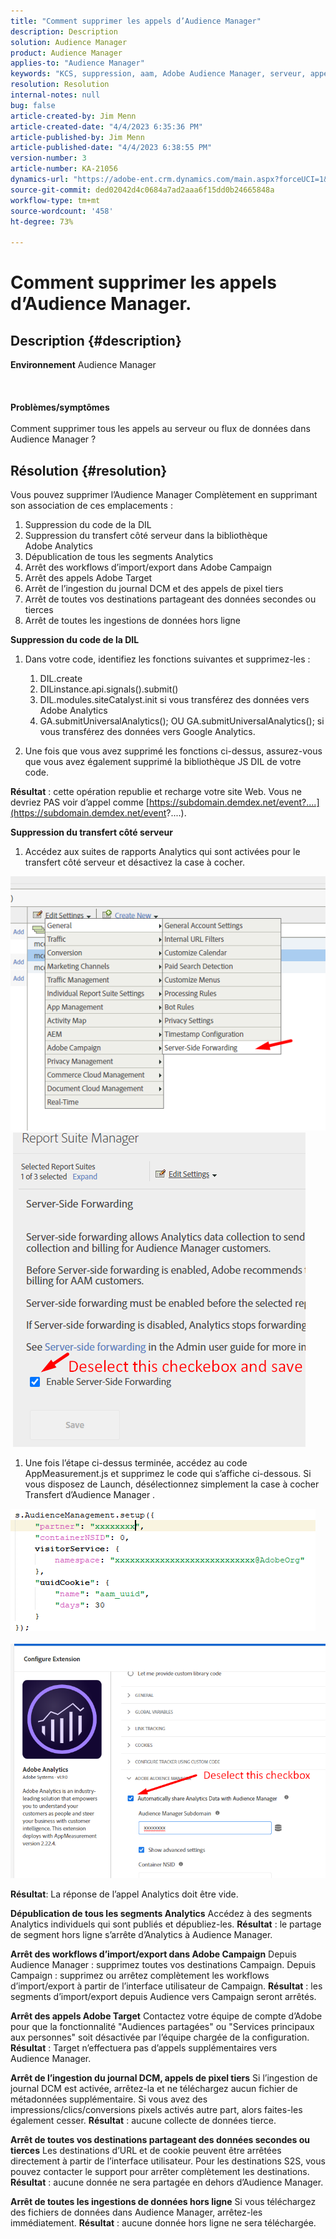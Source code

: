 ```yaml
---
title: "Comment supprimer les appels d’Audience Manager"
description: Description
solution: Audience Manager
product: Audience Manager
applies-to: "Audience Manager"
keywords: "KCS, suppression, aam, Adobe Audience Manager, serveur, appels, appels au serveur, comment"
resolution: Resolution
internal-notes: null
bug: false
article-created-by: Jim Menn
article-created-date: "4/4/2023 6:35:36 PM"
article-published-by: Jim Menn
article-published-date: "4/4/2023 6:38:55 PM"
version-number: 3
article-number: KA-21056
dynamics-url: "https://adobe-ent.crm.dynamics.com/main.aspx?forceUCI=1&pagetype=entityrecord&etn=knowledgearticle&id=53275278-17d3-ed11-a7c7-6045bd006b4b"
source-git-commit: ded02042d4c0684a7ad2aaa6f15dd0b24665848a
workflow-type: tm+mt
source-wordcount: '458'
ht-degree: 73%

---
```


# Comment supprimer les appels d’Audience Manager.

## Description {#description}

<b>Environnement</b>
Audience Manager
<br><br> <br><br><b>Problèmes/symptômes</b><br><br>Comment supprimer tous les appels au serveur ou flux de données dans Audience Manager ?<br>

## Résolution {#resolution}


Vous pouvez supprimer l’Audience Manager Complètement en supprimant son association de ces emplacements :

1. Suppression du code de la DIL
2. Suppression du transfert côté serveur dans la bibliothèque Adobe Analytics
3. Dépublication de tous les segments Analytics
4. Arrêt des workflows d’import/export dans Adobe Campaign
5. Arrêt des appels Adobe Target
6. Arrêt de l’ingestion du journal DCM et des appels de pixel tiers
7. Arrêt de toutes vos destinations partageant des données secondes ou tierces
8. Arrêt de toutes les ingestions de données hors ligne




<b>Suppression du code de la DIL</b>

1. Dans votre code, identifiez les fonctions suivantes et supprimez-les :

   1. DIL.create
   2. DILinstance.api.signals().submit()
   3. DIL.modules.siteCatalyst.init si vous transférez des données vers Adobe Analytics
   4. GA.submitUniversalAnalytics(); OU GA.submitUniversalAnalytics(); si vous transférez des données vers Google Analytics.
2. Une fois que vous avez supprimé les fonctions ci-dessus, assurez-vous que vous avez également supprimé la bibliothèque JS DIL de votre code.


<b>Résultat</b> : cette opération republie et recharge votre site Web. Vous ne devriez PAS voir d’appel comme [https://subdomain.demdex.net/event?....](https://subdomain.demdex.net/event?....).



<b>Suppression du transfert côté serveur</b>

1. Accédez aux suites de rapports Analytics qui sont activées pour le transfert côté serveur et désactivez la case à cocher.


![](assets/8a6b5fd5-676c-ed11-9562-6045bd006239.png) ![](assets/8d6b5fd5-676c-ed11-9562-6045bd006239.png)

1. Une fois l’étape ci-dessus terminée, accédez au code AppMeasurement.js et supprimez le code qui s’affiche ci-dessous. Si vous disposez de Launch, désélectionnez simplement la case à cocher Transfert d’Audience Manager .


![](assets/8c6b5fd5-676c-ed11-9562-6045bd006239.png)             ![](assets/8b6b5fd5-676c-ed11-9562-6045bd006239.png)

<b>Résultat</b>: La réponse de l’appel Analytics doit être vide.

<b>Dépublication de tous les segments Analytics</b>
Accédez à des segments Analytics individuels qui sont publiés et dépubliez-les.
<b>Résultat</b> : le partage de segment hors ligne s’arrête d’Analytics à Audience Manager.

<b>Arrêt des workflows d’import/export dans Adobe Campaign</b>
Depuis Audience Manager : supprimez toutes vos destinations Campaign.
Depuis Campaign : supprimez ou arrêtez complètement les workflows d’import/export à partir de l’interface utilisateur de Campaign.
<b>Résultat</b> : les segments d’import/export depuis Audience vers Campaign seront arrêtés.

<b>Arrêt des appels Adobe Target</b>
Contactez votre équipe de compte d’Adobe pour que la fonctionnalité &quot;Audiences partagées&quot; ou &quot;Services principaux aux personnes&quot; soit désactivée par l’équipe chargée de la configuration.
<b>Résultat</b> : Target n’effectuera pas d’appels supplémentaires vers Audience Manager.

<b>Arrêt de l’ingestion du journal DCM, appels de pixel tiers</b>
Si l’ingestion de journal DCM est activée, arrêtez-la et ne téléchargez aucun fichier de métadonnées supplémentaire.
Si vous avez des impressions/clics/conversions pixels activés autre part, alors faites-les également cesser.
<b>Résultat</b> : aucune collecte de données tierce.

<b>Arrêt de toutes vos destinations partageant des données secondes ou tierces</b>
Les destinations d’URL et de cookie peuvent être arrêtées directement à partir de l’interface utilisateur.
Pour les destinations S2S, vous pouvez contacter le support pour arrêter complètement les destinations.
<b>Résultat</b> : aucune donnée ne sera partagée en dehors d’Audience Manager.

<b>Arrêt de toutes les ingestions de données hors ligne</b>
Si vous téléchargez des fichiers de données dans Audience Manager, arrêtez-les immédiatement.
<b>Résultat</b> : aucune donnée hors ligne ne sera téléchargée.
